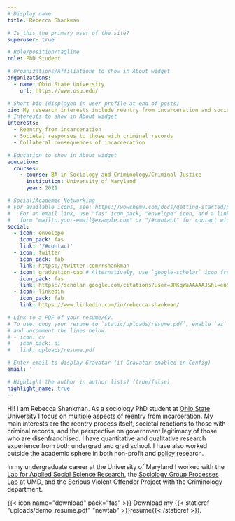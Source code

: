 ```yaml
---
# Display name
title: Rebecca Shankman

# Is this the primary user of the site?
superuser: true

# Role/position/tagline
role: PhD Student

# Organizations/Affiliations to show in About widget
organizations:
  - name: Ohio State University
    url: https://www.osu.edu/

# Short bio (displayed in user profile at end of posts)
bio: My research interests include reentry from incarceration and societal responses to those with criminal records. 
# Interests to show in About widget
interests:
  - Reentry from incarceration
  - Societal responses to those with criminal records
  - Collateral consequences of incarceration

# Education to show in About widget
education:
  courses:
    - course: BA in Sociology and Criminology/Criminal Justice
      institution: University of Maryland
      year: 2021

# Social/Academic Networking
# For available icons, see: https://wowchemy.com/docs/getting-started/page-builder/#icons
#   For an email link, use "fas" icon pack, "envelope" icon, and a link in the
#   form "mailto:your-email@example.com" or "/#contact" for contact widget.
social:
  - icon: envelope
    icon_pack: fas
    link: '/#contact'
  - icon: twitter
    icon_pack: fab
    link: https://twitter.com/rshankman
  - icon: graduation-cap # Alternatively, use `google-scholar` icon from `ai` icon pack
    icon_pack: fas
    link: https://scholar.google.com/citations?user=JRKqWaAAAAAJ&hl=en&oi=ao
  - icon: linkedin
    icon_pack: fab
    link: https://www.linkedin.com/in/rebecca-shankman/

# Link to a PDF of your resume/CV.
# To use: copy your resume to `static/uploads/resume.pdf`, enable `ai` icons in `params.toml`,
# and uncomment the lines below.
# - icon: cv
#   icon_pack: ai
#   link: uploads/resume.pdf

# Enter email to display Gravatar (if Gravatar enabled in Config)
email: ''

# Highlight the author in author lists? (true/false)
highlight_name: true
---
```


Hi! I am Rebecca Shankman. As a sociology PhD student at [Ohio State University](https://sociology.osu.edu/) I focus on multiple aspects of reentry from incarceration. My main interests are the reentry process itself, societal reactions to those with criminal records, and the perspective on government legitimacy of those who are disenfranchised. I have quantitative and qualitative research experience from both undergrad and grad school. I have also worked outside the academic sphere in both non-profit and [policy](https://www.brookings.edu/author/rebecca-shankman/) research. 

In my undergraduate career at the University of Maryland I worked with the [Lab for Applied Social Science Research](https://sites.google.com/view/lassr), the [Sociology Group Processes Lab](https://terpconnect.umd.edu/~longdoan/groupslab/) at UMD, and the Serious Violent Offender Project with the Criminology department. 

{{< icon name="download" pack="fas" >}} Download my {{< staticref "uploads/demo_resume.pdf" "newtab" >}}resumé{{< /staticref >}}.
